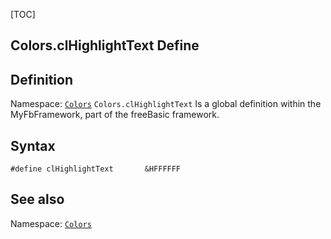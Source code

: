 [TOC]
## Colors.clHighlightText Define

## Definition
Namespace: [`Colors`](Colors.md)
`Colors.clHighlightText` Is a global definition within the MyFbFramework, part of the freeBasic framework.
## Syntax

```freeBasic
#define clHighlightText       &HFFFFFF
```

## See also
Namespace: [`Colors`](Colors.md)
